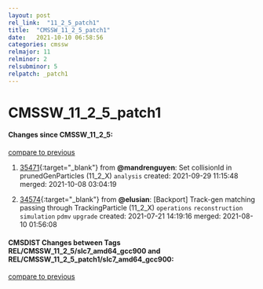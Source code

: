 ```yaml
---
layout: post
rel_link:  "11_2_5_patch1"
title:  "CMSSW_11_2_5_patch1"
date:   2021-10-10 06:58:56
categories: cmssw
relmajor: 11
relminor: 2
relsubminor: 5
relpatch: _patch1
---
```


# CMSSW_11_2_5_patch1
#### Changes since CMSSW_11_2_5:
[compare to previous](https://github.com/cms-sw/cmssw/compare/CMSSW_11_2_5...CMSSW_11_2_5_patch1)



1. [35471](http://github.com/cms-sw/cmssw/pull/35471){:target="_blank"}  from **@mandrenguyen**: Set collisionId in prunedGenParticles (11_2_X) `analysis` created: 2021-09-29 11:15:48 merged: 2021-10-08 03:04:19

2. [34574](http://github.com/cms-sw/cmssw/pull/34574){:target="_blank"}  from **@elusian**: [Backport] Track-gen matching passing through TrackingParticle (11_2_X) `operations` `reconstruction` `simulation` `pdmv` `upgrade` created: 2021-07-21 14:19:16 merged: 2021-08-10 01:56:08

#### CMSDIST Changes between Tags REL/CMSSW_11_2_5/slc7_amd64_gcc900 and REL/CMSSW_11_2_5_patch1/slc7_amd64_gcc900:
[compare to previous](https://github.com/cms-sw/cmsdist/compare/REL/CMSSW_11_2_5/slc7_amd64_gcc900...REL/CMSSW_11_2_5_patch1/slc7_amd64_gcc900)


